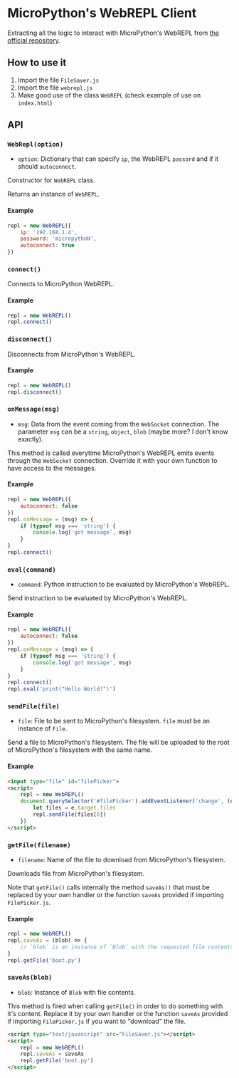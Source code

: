 # MicroPython's WebREPL Client

Extracting all the logic to interact with MicroPython's WebREPL from [the official repository](https://github.com/micropython/webrepl).

## How to use it

1. Import the file `FileSaver.js`
1. Import the file `webrepl.js`
1. Make good use of the class `WebREPL` (check example of use on `index.html`)

## API

### `WebRepl(option)`

- `option`: Dictionary that can specify `ip`, the WebREPL `passord` and if it should `autoconnect`.

Constructor for `WebREPL` class.

Returns an instance of `WebREPL`.

#### Example

```javascript
repl = new WebREPL({
    ip: '192.168.1.4',
    password: 'micropythoN',
    autoconnect: true
})
```

### `connect()`

Connects to MicroPython WebREPL.

#### Example

```javascript
repl = new WebREPL()
repl.connect()
```
### `disconnect()`

Disconnects from MicroPython's WebREPL.

#### Example

```javascript
repl = new WebREPL()
repl.disconnect()
```

### `onMessage(msg)`

- `msg`: Data from the event coming from the `WebSocket` connection. The parameter `msg` can be a `string`, `object`, `blob` (maybe more? I don't know exactly).

This method is called everytime MicroPython's WebREPL emits events through the `WebSocket` connection. Override it with your own function to have access to the messages.

#### Example

```javascript
repl = new WebREPL({
    autoconnect: false
})
repl.onMessage = (msg) => {
    if (typeof msg === 'string') {
        console.log('got message', msg)
    }
}
repl.connect()
```


### `eval(command)`

- `command`: Python instruction to be evaluated by MicroPython's WebREPL.

Send instruction to be evaluated by MicroPython's WebREPL.

#### Example

```javascript
repl = new WebREPL({
    autoconnect: false
})
repl.onMessage = (msg) => {
    if (typeof msg === 'string') {
        console.log('got message', msg)
    }
}
repl.connect()
repl.eval('print("Hello World!")')
```

### `sendFile(file)`

- `file`: File to be sent to MicroPython's filesystem. `file` must be an instance of `File`.

Send a file to MicroPython's filesystem. The file will be uploaded to the root of MicroPython's filesystem with the same name.

#### Example

```html
<input type="file" id="filePicker">
<script>
    repl = new WebREPL()
    document.querySelector('#filePicker').addEventListener('change', (e) => {
        let files = e.target.files
        repl.sendFile(files[0])
    })
</script>
```

### `getFile(filename)`

- `filename`: Name of the file to download from MicroPython's filesystem.

Downloads file from MicroPython's filesystem.

Note that `getFile()` calls internally the method `saveAs()` that must be replaced by your own handler or the function `saveAs` provided if importing `FilePicker.js`.

#### Example

```javascript
repl = new WebREPL()
repl.saveAs = (blob) => {
    // `blob` is an instance of `Blob` with the requested file contents
}
repl.getFile('boot.py')
```

### `saveAs(blob)`

- `blob`: Instance of `Blob` with file contents.

This method is fired when calling `getFile()` in order to do something with it's content. Replace it by your own handler or the function `saveAs` provided if importing `FilePicker.js` if you want to "download" the file.

```html
<script type="text/javascript" src="FileSaver.js"></script>
<script>
    repl = new WebREPL()
    repl.saveAs = saveAs
    repl.getFile('boot.py')
</script>
```
